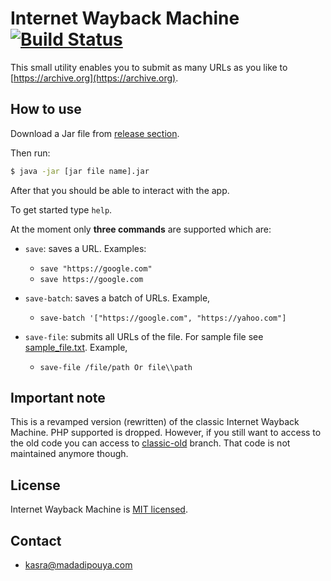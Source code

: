 # Internet Wayback Machine [![Build Status](https://travis-ci.org/kasramp/InternetWayBackMachine.svg?branch=master)](https://travis-ci.org/kasramp/InternetWayBackMachine)
 
This small utility enables you to submit as many URLs as you like to [https://archive.org](https://archive.org).

## How to use

Download a Jar file from [release section](https://github.com/kasramp/InternetWayBackMachine/releases).

Then run:

```bash
$ java -jar [jar file name].jar
``` 

After that you should be able to interact with the app.

To get started type `help`.

At the moment only **three commands** are supported which are:

- `save`: saves a URL. Examples: 
    
    - `save "https://google.com"`
    - `save https://google.com` 
    
- `save-batch`: saves a batch of URLs. Example,
    - `save-batch '["https://google.com", "https://yahoo.com"]`
    
- `save-file`: submits all URLs of the file. For sample file see [sample_file.txt](./assets/sample_file.txt). Example,
    - `save-file /file/path Or file\\path`
    

## Important note

This is a revamped version (rewritten) of the classic Internet Wayback Machine. 
PHP supported is dropped. However, if you still want to access to the old code
you can access to [classic-old](https://github.com/kasramp/InternetWayBackMachine/tree/classic-old) branch. That code is not maintained anymore though. 


## License

Internet Wayback Machine is [MIT licensed](./LICENSE).


## Contact

* kasra@madadipouya.com
